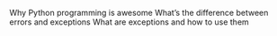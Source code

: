 Why Python programming is awesome
What’s the difference between errors and exceptions
What are exceptions and how to use them
